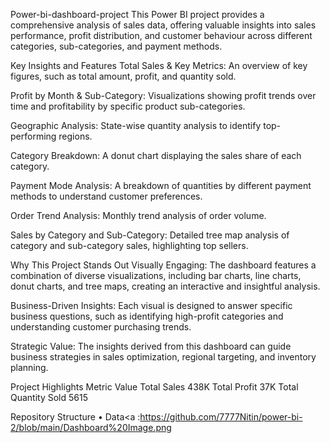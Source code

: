 Power-bi-dashboard-project
This Power BI project provides a comprehensive analysis of sales data, offering valuable insights into sales performance, profit distribution, and customer behaviour across different categories, sub-categories, and payment methods.

Key Insights and Features
Total Sales & Key Metrics:
An overview of key figures, such as total amount, profit, and quantity sold.

Profit by Month & Sub-Category:
Visualizations showing profit trends over time and profitability by specific product sub-categories.

Geographic Analysis:
State-wise quantity analysis to identify top-performing regions.

Category Breakdown:
A donut chart displaying the sales share of each category.

Payment Mode Analysis:
A breakdown of quantities by different payment methods to understand customer preferences.

Order Trend Analysis:
Monthly trend analysis of order volume.

Sales by Category and Sub-Category:
Detailed tree map analysis of category and sub-category sales, highlighting top sellers.

Why This Project Stands Out
Visually Engaging:
The dashboard features a combination of diverse visualizations, including bar charts, line charts, donut charts, and tree maps, creating an interactive and insightful analysis.

Business-Driven Insights:
Each visual is designed to answer specific business questions, such as identifying high-profit categories and understanding customer purchasing trends.

Strategic Value:
The insights derived from this dashboard can guide business strategies in sales optimization, regional targeting, and inventory planning.

Project Highlights
Metric Value
Total Sales 438K
Total Profit 37K
Total Quantity Sold 5615

Repository Structure
• Data<a :https://github.com/7777Nitin/power-bi-2/blob/main/Dashboard%20Image.png
